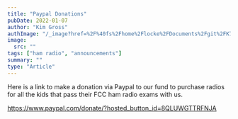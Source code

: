 ```yaml
---
title: "Paypal Donations"
pubDate: 2022-01-07
author: "Kim Gross"
authImage: "/_image?href=%2F%40fs%2Fhome%2Flocke%2FDocuments%2Fgit%2FK7SWI%2Fsrc%2Fassets%2Fteam%2FKI03.png%3ForigWidth%3D447%26origHeight%3D411%26origFormat%3Dpng&w=447&h=411&f=webp"
image:
  src: ""
tags: ["ham radio", "announcements"]
summary: ""
type: "Article"
---
```


Here is a link to make a donation via Paypal to our fund to purchase radios for all the kids that pass their FCC ham radio exams with us.

https://www.paypal.com/donate/?hosted_button_id=8QLUWGTTRFNJA
